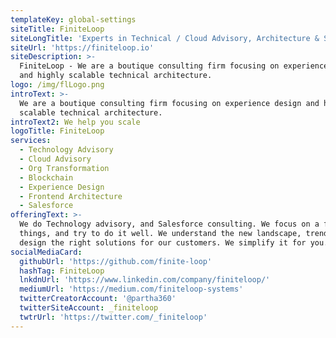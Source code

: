 ```yaml
---
templateKey: global-settings
siteTitle: FiniteLoop
siteLongTitle: 'Experts in Technical / Cloud Advisory, Architecture & Salesforce'
siteUrl: 'https://finiteloop.io'
siteDescription: >-
  FiniteLoop - We are a boutique consulting firm focusing on experience design
  and highly scalable technical architecture.
logo: /img/flLogo.png
introText: >-
  We are a boutique consulting firm focusing on experience design and highly
  scalable technical architecture.
introText2: We help you scale
logoTitle: FiniteLoop
services:
  - Technology Advisory
  - Cloud Advisory
  - Org Transformation
  - Blockchain
  - Experience Design
  - Frontend Architecture
  - Salesforce
offeringText: >-
  We do Technology advisory, and Salesforce consulting. We focus on a few
  things, and try to do it well. We understand the new landscape, trends, and
  design the right solutions for our customers. We simplify it for you.
socialMediaCard:
  githubUrl: 'https://github.com/finite-loop'
  hashTag: FiniteLoop
  lnkdnUrl: 'https://www.linkedin.com/company/finiteloop/'
  mediumUrl: 'https://medium.com/finiteloop-systems'
  twitterCreatorAccount: '@partha360'
  twitterSiteAccount: _finiteloop
  twtrUrl: 'https://twitter.com/_finiteloop'
---
```

